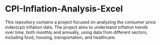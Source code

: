 # CPI-Inflation-Analysis-Excel
This repository contains a project focused on analyzing the consumer price index(cpi) inflation data. The project aims to understand inflation trends over time, both monthly and annually, using data from different sectors, including food, housing, transportation, and healthcare.

